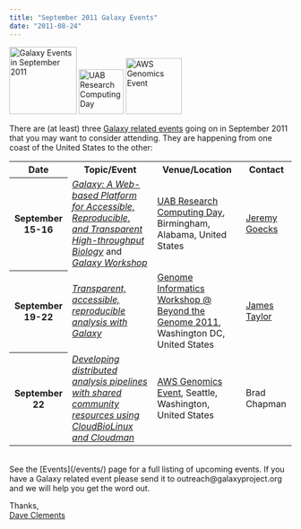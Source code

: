 ```yaml
---
title: "September 2011 Galaxy Events"
date: "2011-08-24"
---
```

<div class='right'>
<a href='/events/'><img src="/src/images/logos/galaxyLogoTrimmed.png" alt="Galaxy Events in September 2011" width="120" /></a> <a href='http://docs.uabgrid.uab.edu/wiki/2011'><img src="/src/images/logos/UABLogo.png" alt="UAB Research Computing Day" width="80" /></a> <a href='http://aws.amazon.com/genomicsevent/'><img src="/src/images/logos/AWSLogo.png" alt="AWS Genomics Event" width="100" /></a>
</div>

There are (at least) three [Galaxy related events](/events/) going on in September 2011 that you may want to consider attending.  They are happening from one coast of the United States to the other:

<table>
  <tr class="th" >
    <th> Date </th>
    <th> Topic/Event </th>
    <th> Venue/Location </th>
    <th> Contact </th>
  </tr>
  <tr>
    <th> September 15-16 </th>
    <td> <em><a href='http://docs.uabgrid.uab.edu/wiki/2011'>Galaxy: A Web-based Platform for Accessible, Reproducible, and Transparent High-throughput Biology</a></em> and <em><a href='http://docs.uabgrid.uab.edu/wiki/2011_Galaxy_Workshop'>Galaxy Workshop</a></em> </td>
    <td> <a href='http://docs.uabgrid.uab.edu/wiki/2011'>UAB Research Computing Day</a>, Birmingham, Alabama, United States </td>
    <td> <a href='/people/jeremy-goecks/'>Jeremy Goecks</a> </td>
  </tr>
  <tr>
    <th> September 19-22 </th>
    <td> <em><a href='http://www.beyond-the-genome.com/program.html'>Transparent, accessible, reproducible analysis with Galaxy</a></em> </td>
    <td> <a href='http://www.beyond-the-genome.com/program.html'>Genome Informatics Workshop @ Beyond the Genome 2011</a>, Washington DC, United States </td>
    <td> <a href='/people/james-taylor/'>James Taylor</a> </td>
  </tr>
  <tr>
    <th> September 22 </th>
    <td> <em><a href='http://bcbio.wordpress.com/2011/08/19/distributed-exome-analysis-pipeline-with-cloudbiolinux-and-cloudman/'>Developing distributed analysis pipelines with shared community resources using CloudBioLinux and Cloudman</a></em> </td>
    <td> <a href='http://aws.amazon.com/genomicsevent/'>AWS Genomics Event</a>, Seattle, Washington, United States </td>
    <td> Brad Chapman </td>
  </tr>
</table>

<br />
See the [Events](/events/) page for a full listing of upcoming events.  If you have a Galaxy related event please send it to outreach@galaxyproject.org and we will help you get the word out.

Thanks,<br />
[Dave Clements](/people/dave-clements/)
